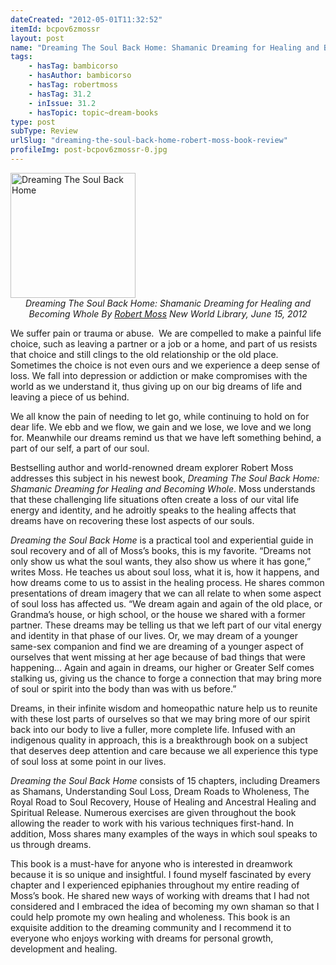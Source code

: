```yaml
---
dateCreated: "2012-05-01T11:32:52"
itemId: bcpov6zmossr
layout: post
name: "Dreaming The Soul Back Home: Shamanic Dreaming for Healing and Becoming Whole By Robert Moss"
tags:
    - hasTag: bambicorso
    - hasAuthor: bambicorso
    - hasTag: robertmoss
    - hasTag: 31.2
    - inIssue: 31.2
    - hasTopic: topic~dream-books
type: post
subType: Review
urlSlug: "dreaming-the-soul-back-home-robert-moss-book-review"
profileImg: post-bcpov6zmossr-0.jpg
---
```


<a href="https://www.goodreads.com/book/show/13239379-dreaming-the-soul-back-home">
<img src="../images/post-bcpov6zmossr-0.jpg" width="200" height="auto" alt="Dreaming The Soul Back Home"/>
</a>
<!--nopreview--><div style="text-align:center"><i>Dreaming The Soul Back Home: Shamanic Dreaming for Healing and Becoming Whole By <a href="../@robertmoss">Robert Moss</a> New World Library, June 15, 2012</i></div><!--/nopreview-->

We suffer pain or trauma or abuse.  We are compelled to make a painful life choice, such as leaving a partner or a job or a home, and part of us resists that choice and still clings to the old relationship or the old place. Sometimes the choice is not even ours and we experience a deep sense of loss. We fall into depression or addiction or make compromises with the world as we understand it, thus giving up on our big dreams of life and leaving a piece of us behind.

We all know the pain of needing to let go, while continuing to hold on for dear life. We ebb and we flow, we gain and we lose, we love and we long for. Meanwhile our dreams remind us that we have left something behind, a part of our self, a part of our soul.

Bestselling author and world-renowned dream explorer Robert Moss addresses this subject in his newest book, _Dreaming The Soul Back Home: Shamanic Dreaming for Healing and Becoming Whole_. Moss understands that these challenging life situations often create a loss of our vital life energy and identity, and he adroitly speaks to the healing affects that dreams have on recovering these lost aspects of our souls.

_Dreaming the Soul Back Home_ is a practical tool and experiential guide in soul recovery and of all of Moss’s books, this is my favorite. “Dreams not only show us what the soul wants, they also show us where it has gone,” writes Moss. He teaches us about soul loss, what it is, how it happens, and how dreams come to us to assist in the healing process. He shares common presentations of dream imagery that we can all relate to when some aspect of soul loss has affected us. “We dream again and again of the old place, or Grandma’s house, or high school, or the house we shared with a former partner. These dreams may be telling us that we left part of our vital energy and identity in that phase of our lives. Or, we may dream of a younger same-sex companion and find we are dreaming of a younger aspect of ourselves that went missing at her age because of bad things that were happening… Again and again in dreams, our higher or Greater Self comes stalking us, giving us the chance to forge a connection that may bring more of soul or spirit into the body than was with us before.”

Dreams, in their infinite wisdom and homeopathic nature help us to reunite with these lost parts of ourselves so that we may bring more of our spirit back into our body to live a fuller, more complete life. Infused with an indigenous quality in approach, this is a breakthrough book on a subject that deserves deep attention and care because we all experience this type of soul loss at some point in our lives.

_Dreaming the Soul Back Home_ consists of 15 chapters, including Dreamers as Shamans, Understanding Soul Loss, Dream Roads to Wholeness, The Royal Road to Soul Recovery, House of Healing and Ancestral Healing and Spiritual Release. Numerous exercises are given throughout the book allowing the reader to work with his various techniques first-hand. In addition, Moss shares many examples of the ways in which soul speaks to us through dreams.

This book is a must-have for anyone who is interested in dreamwork because it is so unique and insightful. I found myself fascinated by every chapter and I experienced epiphanies throughout my entire reading of Moss’s book. He shared new ways of working with dreams that I had not considered and I embraced the idea of becoming my own shaman so that I could help promote my own healing and wholeness. This book is an exquisite addition to the dreaming community and I recommend it to everyone who enjoys working with dreams for personal growth, development and healing.
